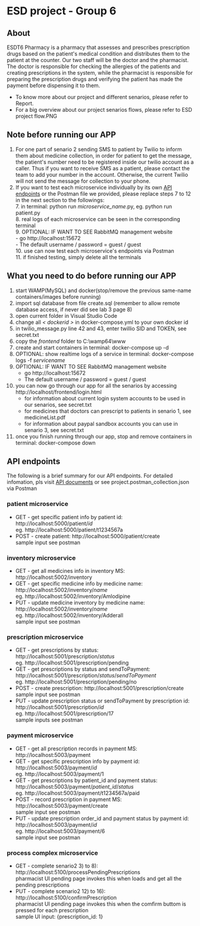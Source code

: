 # ESD project - Group 6
## About
ESDT6 Pharmacy is a pharmacy that assesses and prescribes prescription drugs based on the patient's medical condition and distributes them to the patient at the counter. Our two staff will be the doctor and the pharmacist. The doctor is responsible for checking the allergies of the patients and creating prescriptions in the system, while the pharmacist is responsible for preparing the prescription drugs and verifying the patient has made the payment before dispensing it to them.
- To know more about our project and different senarios, please refer to Report.
- For a big overview about our project senarios flows, please refer to ESD project flow.PNG

## Note before running our APP
1. For one part of senario 2 sending SMS to patient by Twilio to inform them about medicine collection, in order for patient to get the message, the patient's number need to be registered inside our twilio account as a caller. Thus if you want to receive SMS as a patient, please contact the team to add your number in the account. Otherwise, the current Twilio will not send the message for collection to your phone.
2. If you want to test each microservice individually by its own [API endpoints](https://drive.google.com/drive/u/1/folders/1kpU5b04oDoB0SYhtcUaB6DPn06s1nv4a) or the Postman file we provided, please replace steps 7 to 12 in the next section to the followings: <br>
    7. in terminal: python run *microservice_name*.py, eg. python run patient.py <br>
    8. real logs of each microservice can be seen in the corresponding terminal <br>
    9. OPTIONAL: IF WANT TO SEE RabbitMQ management website <br>
    <tab> - go http://localhost:15672 <br>
    <tab> - The default username / password = guest / guest <br>
    10. use can now test each microservice's endpoints via Postman <br>
    11. if finished testing, simply delete all the terminals

## What you need to do before running our APP
1. start WAMP(MySQL) and docker(stop/remove the previous same-name containers/images before running)
2. import sql database from file create.sql (remember to allow remote database access, if never did see lab 3 page 8)
3. open current folder in Visual Studio Code
4. change all *< dockerid >* in docker-compose.yml to your own docker id
5. in twilio_message.py line 42 and 43, enter twillio SID and TOKEN, see secret.txt
6. copy the *frontend* folder to C:\wamp64\www
7. create and start containers in terminal: docker-compose up -d
8. OPTIONAL: show realtime logs of a service in terminal: docker-compose logs -f *servicename*
9. OPTIONAL: IF WANT TO SEE RabbitMQ management website
   - go http://localhost:15672 
   - The default username / password = guest / guest
10. you can now go through our app for all the senarios by accessing http://localhost/frontend/login.html
    - for information about current login system accounts to be used in our senarios, see secret.txt
    - for medicines that doctors can prescript to patients in senario 1, see medicineList.pdf
    - for information about paypal sandbox accounts you can use in senario 3, see secret.txt
12. once you finish running through our app, stop and remove containers in terminal: docker-compose down

## API endpoints
The following is a brief summary for our API endpoints. For detailed infomation, pls visit [API documents](https://drive.google.com/drive/u/1/folders/1kpU5b04oDoB0SYhtcUaB6DPn06s1nv4a) or see project.postman_collection.json via Postman
### patient microservice
* GET - get specific patient info by patient id: http://localhost:5000/patient/*id* <br>
eg. http://localhost:5000/patient/t1234567a
* POST - create patient: http://localhost:5000/patient/create <br>
sample input see postman
### inventory microservice
* GET - get all medicines info in inventory MS: http://localhost:5002/inventory
* GET - get specific medicine info by medicine name: http://localhost:5002/inventory/*name* <br>
eg. http://localhost:5002/inventory/Amlodipine
* PUT - update medicine inventory by medicine name: http://localhost:5002/inventory/*name* <br>
eg. http://localhost:5002/inventory/Adderall <br>
sample input see postman
### prescription microservice
* GET - get prescriptions by status: http://localhost:5001/prescription/*status* <br>
eg. http://localhost:5001/prescription/pending
* GET - get prescriptions by status and sendToPayment: http://localhost:5001/prescription/*status*/*sendToPayment* <br>
eg. http://localhost:5001/prescription/pending/no
* POST - create prescription: http://localhost:5001/prescription/create <br>
sample input see postman
* PUT - update prescription status or sendToPayment by prescription id: http://localhost:5001/prescription/*id* <br>
eg. http://localhost:5001/prescription/17 <br>
sample inputs see postman
### payment microservice
* GET - get all prescription records in payment MS: http://localhost:5003/payment
* GET - get specific prescription info by payment id: http://localhost:5003/payment/*id* <br>
eg. http://localhost:5003/payment/1
* GET - get prescriptions by patient_id and payment status: http://localhost:5003/payment/*patient_id*/*status* <br>
eg. http://localhost:5003/payment/t1234567a/paid
* POST - record prescription in payment MS: http://localhost:5003/payment/create <br>
sample input see postman
* PUT - update prescription order_id and payment status by payment id: http://localhost:5003/payment/*id* <br>
eg. http://localhost:5003/payment/6 <br>
sample input see postman
### process complex microservice
* GET - complete senario2 3) to 8): http://localhost:5100/processPendingPrescriptions <br>
pharmacist UI pending page invokes this when loads and get all the pending prescriptions
* PUT - complete scenario2 12) to 16): http://localhost:5100/confirmPrescription <br>
pharmacist UI pending page invokes this when the comfirm buttom is pressed for each prescription <br>
sample UI input: {prescription_id: 1}



